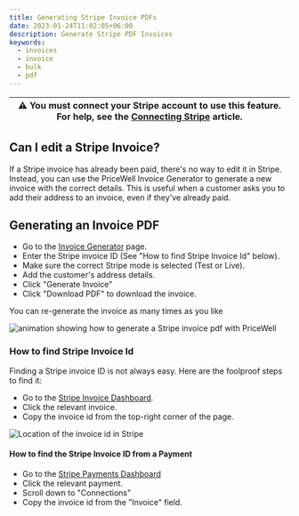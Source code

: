 ```yaml
---
title: Generating Stripe Invoice PDFs
date: 2023-01-24T11:02:05+06:00
description: Generate Stripe PDF Invoices
keywords:
  - invoices
  - invoice
  - bulk
  - pdf
---
```


| ⚠️ You must connect your Stripe account to use this feature. For help, see the [Connecting Stripe](https://help.pricewell.io/getting-started/connecting-a-stripe-account/) article. |
| -------------------------------------------------------------------- |

## Can I edit a Stripe Invoice?

If a Stripe invoice has already been paid, there's no way to edit it in Stripe. Instead, you can use the PriceWell Invoice Generator to generate a new invoice with the correct details. This is useful when a customer asks you to add their address to an invoice, even if they've already paid.

## Generating an Invoice PDF

- Go to the [Invoice Generator](https://app.pricewell.io/invoices/generate) page.
- Enter the Stripe invoice ID (See "How to find Stripe Invoice Id" below).
- Make sure the correct Stripe mode is selected (Test or Live).
- Add the customer's address details.
- Click "Generate Invoice"
- Click "Download PDF" to download the invoice.

You can re-generate the invoice as many times as you like

![animation showing how to generate a Stripe invoice pdf with PriceWell](/img/invoice-generator.gif)

### How to find Stripe Invoice Id

Finding a Stripe invoice ID is not always easy. Here are the foolproof steps to find it:

- Go to the [Stripe Invoice Dashboard](https://dashboard.stripe.com/invoices).
- Click the relevant invoice.
- Copy the invoice id from the top-right corner of the page.

![Location of the invoice id in Stripe](/img/stripe-find-invoice-id.png)


#### How to find the Stripe Invoice ID from a Payment

- Go to the [Stripe Payments Dashboard](https://dashboard.stripe.com/payments)
- Click the relevant payment.
- Scroll down to "Connections"
- Copy the invoice id from the "Invoice" field.